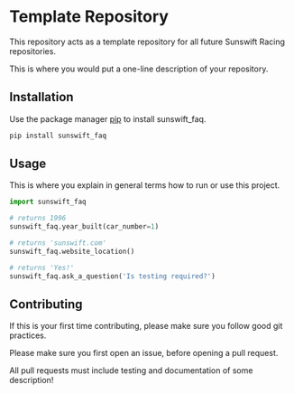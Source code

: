 # Template Repository

This repository acts as a template repository for all future Sunswift Racing repositories.

This is where you would put a one-line description of your repository.


## Installation

Use the package manager [pip](https://pip.pypa.io/en/stable/) to install sunswift_faq.

```bash
pip install sunswift_faq
```

## Usage

This is where you explain in general terms how to run or use this project.

```python
import sunswift_faq

# returns 1996
sunswift_faq.year_built(car_number=1)

# returns 'sunswift.com'
sunswift_faq.website_location()

# returns 'Yes!'
sunswift_faq.ask_a_question('Is testing required?')
```

## Contributing

If this is your first time contributing, please make sure you follow good git practices.

Please make sure you first open an issue, before opening a pull request.

All pull requests must include testing and documentation of some description!
